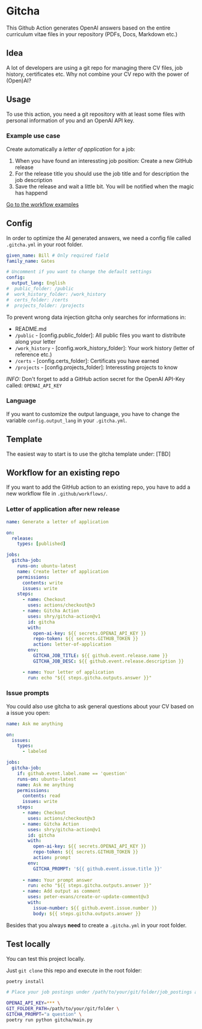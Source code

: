 # Gitcha

This Github Action generates OpenAI answers based on the entire curriculum vitae files in your repository (PDFs, Docs, Markdown etc.)

## Idea

A lot of developers are using a git repo for managing there CV files, job history, certificates etc. 
Why not combine your CV repo with the power of (Open)AI?

## Usage

To use this action, you need a git repository with at least some files with personal information of you and an OpenAI API key.

### Example use case

Create automatically a *letter of application* for a job:

1. When you have found an interessting job position: Create a new GitHub release
2. For the release title you should use the job title and for description the job description
3. Save the release and wait a little bit. You will be notified when the magic has happend

[Go to the workflow examples](#workflow-for-an-existing-repo)

## Config

In order to optimize the AI generated answers, we need a config file called `.gitcha.yml` in your root folder. 

```yaml
given_name: Bill # Only required field 
family_name: Gates

# Uncomment if you want to change the default settings
config:
  output_lang: English 
#  public_folder: /public
#  work_history_folder: /work_history
#  certs_folder: /certs
#  projects_folder: /projects
```

To prevent wrong data injection gitcha only searches for informations in:

* README.md
* `/public` - [config.public_folder]: All public files you want to distribute along your letter
* `/work_history` - [config.work_history_folder]: Your work history (letter of reference etc.)
* `/certs` - [config.certs_folder]: Certificats you have earned
* `/projects` - [config.projects_folder]: Interessting projects to know 

*INFO:* Don't forget to add a GitHub action secret for the OpenAI API-Key called: `OPENAI_API_KEY`


### Language

If you want to customize the output language, you have to change the variable `config.output_lang` in your `.gitcha.yml`.


## Template

The easiest way to start is to use the gitcha template under: [TBD]


## Workflow for an existing repo

If you want to add the GitHub action to an existing repo, you have to add a new workflow file in `.github/workflows/`.

### Letter of application after new release

```yaml
name: Generate a letter of application

on: 
  release:
    types: [published]

jobs:
  gitcha-job:
    runs-on: ubuntu-latest
    name: Create letter of application
    permissions:
      contents: write
      issues: write
    steps:
      - name: Checkout
        uses: actions/checkout@v3
      - name: Gitcha Action
        uses: shry/gitcha-action@v1
        id: gitcha
        with:
          open-ai-key: ${{ secrets.OPENAI_API_KEY }}
          repo-token: ${{ secrets.GITHUB_TOKEN }}
          action: letter-of-application 
        env:
          GITCHA_JOB_TITLE: ${{ github.event.release.name }}
          GITCHA_JOB_DESC: ${{ github.event.release.description }}

      - name: Your letter of application
        run: echo "${{ steps.gitcha.outputs.answer }}"

```

### Issue prompts

You could also use gitcha to ask general questions about your CV based on a issue you open:

```yaml
name: Ask me anything

on:
  issues:
    types:
      - labeled

jobs:
  gitcha-job:
    if: github.event.label.name == 'question'
    runs-on: ubuntu-latest
    name: Ask me anything
    permissions:
      contents: read
      issues: write
    steps:
      - name: Checkout
        uses: actions/checkout@v3
      - name: Gitcha Action
        uses: shry/gitcha-action@v1
        id: gitcha
        with:
          open-ai-key: ${{ secrets.OPENAI_API_KEY }}
          repo-token: ${{ secrets.GITHUB_TOKEN }}
          action: prompt 
        env:
          GITCHA_PROMPT: '${{ github.event.issue.title }}'
          
      - name: Your prompt answer
        run: echo "${{ steps.gitcha.outputs.answer }}"
      - name: Add output as comment
        uses: peter-evans/create-or-update-comment@v3
        with:
          issue-number: ${{ github.event.issue.number }}
          body: ${{ steps.gitcha.outputs.answer }}
```


Besides that you always **need** to create a `.gitcha.yml` in your root folder.

## Test locally

You can test this project locally.

Just `git clone` this repo and execute in the root folder:

```bash
poetry install

# Place your job postings under /path/to/your/git/folder/job_postings as Markdown files and execute:

OPENAI_API_KEY=*** \
GIT_FOLDER_PATH=/path/to/your/git/folder \
GITCHA_PROMPT="a question" \
poetry run python gitcha/main.py
```
